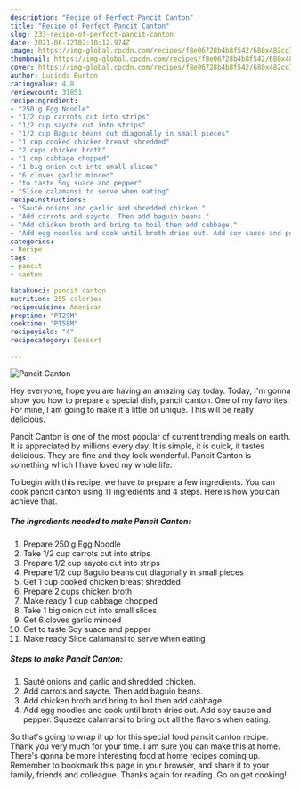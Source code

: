 ```yaml
---
description: "Recipe of Perfect Pancit Canton"
title: "Recipe of Perfect Pancit Canton"
slug: 233-recipe-of-perfect-pancit-canton
date: 2021-06-12T02:10:12.974Z
image: https://img-global.cpcdn.com/recipes/f8e06728b4b8f542/680x482cq70/pancit-canton-recipe-main-photo.jpg
thumbnail: https://img-global.cpcdn.com/recipes/f8e06728b4b8f542/680x482cq70/pancit-canton-recipe-main-photo.jpg
cover: https://img-global.cpcdn.com/recipes/f8e06728b4b8f542/680x482cq70/pancit-canton-recipe-main-photo.jpg
author: Lucinda Burton
ratingvalue: 4.8
reviewcount: 31851
recipeingredient:
- "250 g Egg Noodle"
- "1/2 cup carrots cut into strips"
- "1/2 cup sayote cut into strips"
- "1/2 cup Baguio beans cut diagonally in small pieces"
- "1 cup cooked chicken breast shredded"
- "2 cups chicken broth"
- "1 cup cabbage chopped"
- "1 big onion cut into small slices"
- "6 cloves garlic minced"
- "to taste Soy suace and pepper"
- "Slice calamansi to serve when eating"
recipeinstructions:
- "Sauté onions and garlic and shredded chicken."
- "Add carrots and sayote. Then add baguio beans."
- "Add chicken broth and bring to boil then add cabbage."
- "Add egg noodles and cook until broth dries out. Add soy sauce and pepper. Squeeze calamansi to bring out all the flavors when eating."
categories:
- Recipe
tags:
- pancit
- canton

katakunci: pancit canton 
nutrition: 255 calories
recipecuisine: American
preptime: "PT29M"
cooktime: "PT58M"
recipeyield: "4"
recipecategory: Dessert

---
```



![Pancit Canton](https://img-global.cpcdn.com/recipes/f8e06728b4b8f542/680x482cq70/pancit-canton-recipe-main-photo.jpg)

Hey everyone, hope you are having an amazing day today. Today, I'm gonna show you how to prepare a special dish, pancit canton. One of my favorites. For mine, I am going to make it a little bit unique. This will be really delicious.

Pancit Canton is one of the most popular of current trending meals on earth. It is appreciated by millions every day. It is simple, it is quick, it tastes delicious. They are fine and they look wonderful. Pancit Canton is something which I have loved my whole life.




To begin with this recipe, we have to prepare a few ingredients. You can cook pancit canton using 11 ingredients and 4 steps. Here is how you can achieve that.

<!--inarticleads1-->

##### The ingredients needed to make Pancit Canton:

1. Prepare 250 g Egg Noodle
1. Take 1/2 cup carrots cut into strips
1. Prepare 1/2 cup sayote cut into strips
1. Prepare 1/2 cup Baguio beans cut diagonally in small pieces
1. Get 1 cup cooked chicken breast shredded
1. Prepare 2 cups chicken broth
1. Make ready 1 cup cabbage chopped
1. Take 1 big onion cut into small slices
1. Get 6 cloves garlic minced
1. Get to taste Soy suace and pepper
1. Make ready Slice calamansi to serve when eating




<!--inarticleads2-->

##### Steps to make Pancit Canton:

1. Sauté onions and garlic and shredded chicken.
1. Add carrots and sayote. Then add baguio beans.
1. Add chicken broth and bring to boil then add cabbage.
1. Add egg noodles and cook until broth dries out. Add soy sauce and pepper. Squeeze calamansi to bring out all the flavors when eating.




So that's going to wrap it up for this special food pancit canton recipe. Thank you very much for your time. I am sure you can make this at home. There's gonna be more interesting food at home recipes coming up. Remember to bookmark this page in your browser, and share it to your family, friends and colleague. Thanks again for reading. Go on get cooking!
